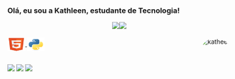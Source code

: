 ### Olá, eu sou a Kathleen, estudante de Tecnologia!

<div align="center">
  <a href="https://github.com/kathleenvieira">
  <img height="160em" src="https://github-readme-stats.vercel.app/api?username=kathleenvieira&show_icons=true&theme=dracula&include_all_commits=true&count_private=true"/><img height="160em" src="https://github-readme-stats.vercel.app/api/top-langs/?username=kathleenvieira&layout=compact&langs_count=7&theme=dracula"/>
</div>

<div style="display: inline_block"><br>
  <img align="center" alt="Kathleen-HTML" height="30" width="40" src="https://raw.githubusercontent.com/devicons/devicon/master/icons/html5/html5-original.svg">
  <img align="center" alt="Kathleen-Python" height="30" width="40" src="https://raw.githubusercontent.com/devicons/devicon/master/icons/python/python-original.svg">
  <img align="right" alt="katheen" height="200" style="border-radius:60px;" src="https://user-images.githubusercontent.com/95936879/149992533-a06b6703-9e18-4256-966b-c7f1d5e59af2.png">
</div>
  
  ##
 
<div> 
  <a href="https://instagram.com/_kathleen_vieira/" target="_blank"><img src="https://img.shields.io/badge/-Instagram-%23E4405F?style=for-the-badge&logo=instagram&logoColor=white" target="_blank"></a>
  <a href = "mailto:kathleenvieira85@gmail.com"><img src="https://img.shields.io/badge/-Gmail-%23333?style=for-the-badge&logo=gmail&logoColor=white" target="_blank"></a>
  <a href="https://www.linkedin.com/in/kathleen-almeida-584712130" target="_blank"><img src="https://img.shields.io/badge/-LinkedIn-%230077B5?style=for-the-badge&logo=linkedin&logoColor=white" target="_blank"></a> 
</div>
